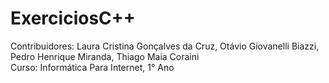 # ExerciciosC++

Contribuidores: Laura Cristina Gonçalves da Cruz, Otávio Giovanelli Biazzi, Pedro Henrique Miranda, Thiago Maia Coraini <br>
Curso: Informática Para Internet, 1° Ano

